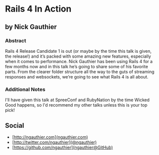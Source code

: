 # Rails 4 In Action

## by Nick Gauthier

### Abstract

Rails 4 Release Candidate 1 is out (or maybe by the time this talk is given, the release!) and it’s packed with some amazing new features, especially when it comes to performance. Nick Gauthier has been using Rails 4 for a few months now and in this talk he’s going to share some of his favorite parts. From the clearer folder structure all the way to the guts of streaming responses and websockets, we’re going to see what Rails 4 is all about.

### Additional Notes

I'll have given this talk at SpreeConf and RubyNation by the time Wicked Good happens, so I'd recommend my other talks unless this is your top pick!

## Social

* [http://ngauthier.com](ngauthier.com)
* [http://twitter.com/ngauthier](@ngauthier)
* [https://github.com/ngauthier](ngauthier@GitHub)

